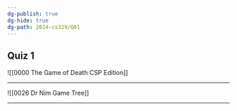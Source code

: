 ```yaml
---
dg-publish: true
dg-hide: true
dg-path: 2024-cs329/Q01
---
```

## Quiz 1

![[0000 The Game of Death CSP Edition]]

---

![[0026 Dr Nim Game Tree]]

---

